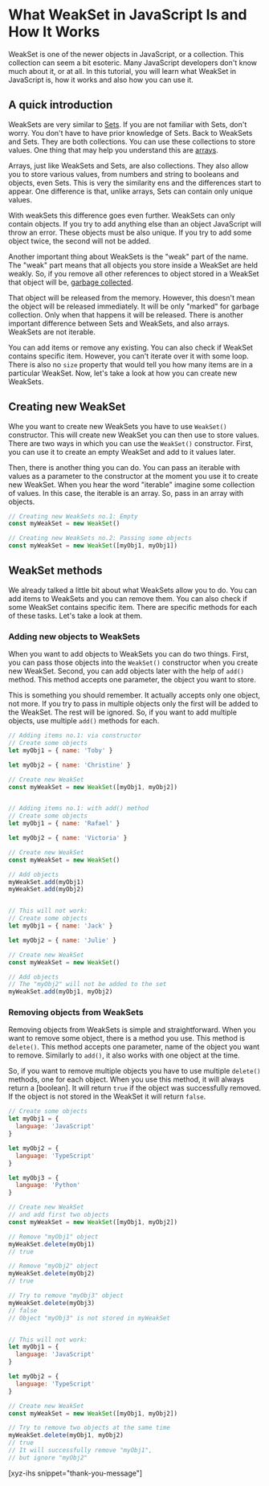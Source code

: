 # What WeakSet in JavaScript Is and How It Works

WeakSet is one of the newer objects in JavaScript, or a collection. This collection can seem a bit esoteric. Many JavaScript developers don't know much about it, or at all. In this tutorial, you will learn what WeakSet in JavaScript is, how it works and also how you can use it.<!--more-->
<!--
Table of Contents:
-->

## A quick introduction

WeakSets are very similar to [Sets]. If you are not familiar with Sets, don't worry. You don't have to have prior knowledge of Sets. Back to WeakSets and Sets. They are both collections. You can use these collections to store values. One thing that may help you understand this are [arrays].

Arrays, just like WeakSets and Sets, are also collections. They also allow you to store various values, from numbers and string to booleans and objects, even Sets. This is very the similarity ens and the differences start to appear. One difference is that, unlike arrays, Sets can contain only unique values.

With weakSets this difference goes even further. WeakSets can only contain objects. If you try to add anything else than an object JavaScript will throw an error. These objects must be also unique. If you try to add some object twice, the second will not be added.

Another important thing about WeakSets is the "weak" part of the name. The "weak" part means that all objects you store inside a WeakSet are held weakly. So, if you remove all other references to object stored in a WeakSet that object will be, [garbage collected].

That object will be released from the memory. However, this doesn't mean the object will be released immediately. It will be only "marked" for garbage collection. Only when that happens it will be released. There is another important difference between Sets and WeakSets, and also arrays. WeakSets are not iterable.

You can add items or remove any existing. You can also check if WeakSet contains specific item. However, you can't iterate over it with some loop. There is also no `size` property that would tell you how many items are in a particular WeakSet. Now, let's take a look at how you can create new WeakSets.

## Creating new WeakSet

Whe you want to create new WeakSets you have to use `WeakSet()` constructor. This will create new WeakSet you can then use to store values. There are two ways in which you can use the `WeakSet()` constructor. First, you can use it to create an empty WeakSet and add to it values later.

Then, there is another thing you can do. You can pass an iterable with values as a parameter to the constructor at the moment you use it to create new WeakSet. When you hear the word "iterable" imagine some collection of values. In this case, the iterable is an array. So, pass in an array with objects.

```JavaScript
// Creating new WeakSets no.1: Empty
const myWeakSet = new WeakSet()

// Creating new WeakSets no.2: Passing some objects
const myWeakSet = new WeakSet([myObj1, myObj1])
```

## WeakSet methods

We already talked a little bit about what WeakSets allow you to do. You can add items to WeakSets and you can remove them. You can also check if some WeakSet contains specific item. There are specific methods for each of these tasks. Let's take a look at them.

### Adding new objects to WeakSets

When you want to add objects to WeakSets you can do two things. First, you can pass those objects into the `WeakSet()` constructor when you create new WeakSet. Second, you can add objects later with the help of `add()` method. This method accepts one parameter, the object you want to store.

This is something you should remember. It actually accepts only one object, not more. If you try to pass in multiple objects only the first will be added to the WeakSet. The rest will be ignored. So, if you want to add multiple objects, use multiple `add()` methods for each.

```JavaScript
// Adding items no.1: via constructor
// Create some objects
let myObj1 = { name: 'Toby' }

let myObj2 = { name: 'Christine' }

// Create new WeakSet
const myWeakSet = new WeakSet([myObj1, myObj2])


// Adding items no.1: with add() method
// Create some objects
let myObj1 = { name: 'Rafael' }

let myObj2 = { name: 'Victoria' }

// Create new WeakSet
const myWeakSet = new WeakSet()

// Add objects
myWeakSet.add(myObj1)
myWeakSet.add(myObj2)


// This will not work:
// Create some objects
let myObj1 = { name: 'Jack' }

let myObj2 = { name: 'Julie' }

// Create new WeakSet
const myWeakSet = new WeakSet()

// Add objects
// The "myObj2" will not be added to the set
myWeakSet.add(myObj1, myObj2)
```

### Removing objects from WeakSets

Removing objects from WeakSets is simple and straightforward. When you want to remove some object, there is a method you use. This method is `delete()`. This method accepts one parameter, name of the object you want to remove. Similarly to `add()`, it also works with one object at the time.

So, if you want to remove multiple objects you have to use multiple `delete()` methods, one for each object. When you use this method, it will always return a [boolean]. It will return `true` if the object was successfully removed. If the object is not stored in the WeakSet it will return `false`.

```JavaScript
// Create some objects
let myObj1 = {
  language: 'JavaScript'
}

let myObj2 = {
  language: 'TypeScript'
}

let myObj3 = {
  language: 'Python'
}

// Create new WeakSet
// and add first two objects
const myWeakSet = new WeakSet([myObj1, myObj2])

// Remove "myObj1" object
myWeakSet.delete(myObj1)
// true

// Remove "myObj2" object
myWeakSet.delete(myObj2)
// true

// Try to remove "myObj3" object
myWeakSet.delete(myObj3)
// false
// Object "myObj3" is not stored in myWeakSet


// This will not work:
let myObj1 = {
  language: 'JavaScript'
}

let myObj2 = {
  language: 'TypeScript'
}

// Create new WeakSet
const myWeakSet = new WeakSet([myObj1, myObj2])

// Try to remove two objects at the same time
myWeakSet.delete(myObj1, myObj2)
// true
// It will successfully remove "myObj1",
// but ignore "myObj2"
```
[xyz-ihs snippet="thank-you-message"]

<!-- ### Links -->
[Sets]: https://blog.alexdevero.com/sets-in-javascript/
[arrays]: https://developer.mozilla.org/en-US/docs/Glossary/array
[garbage collected]: https://developer.mozilla.org/en-US/docs/Web/JavaScript/Memory_Management#Garbage_collection

<!--
### Meta:
-
-->

<!--
### Keywords:
- WeakSet in JavaScript
- WeakSet
-->

<!--
### Resources:
-
-->
